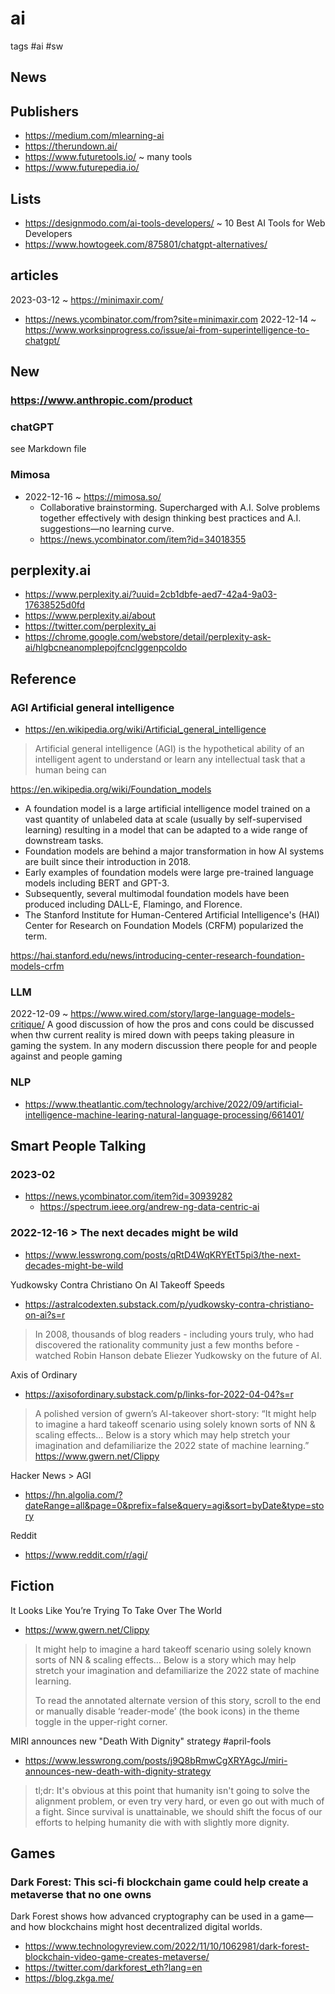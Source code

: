 # ai

tags #ai #sw

## News

## Publishers

* https://medium.com/mlearning-ai
* https://therundown.ai/
* https://www.futuretools.io/ ~ many tools
* https://www.futurepedia.io/

## Lists

* https://designmodo.com/ai-tools-developers/ ~ 10 Best AI Tools for Web Developers
* https://www.howtogeek.com/875801/chatgpt-alternatives/

## articles

2023-03-12 ~ https://minimaxir.com/
  * https://news.ycombinator.com/from?site=minimaxir.com
2022-12-14 ~ https://www.worksinprogress.co/issue/ai-from-superintelligence-to-chatgpt/


## New

### https://www.anthropic.com/product

### chatGPT

see Markdown file

### Mimosa

* 2022-12-16 ~ https://mimosa.so/
  * Collaborative brainstorming. Supercharged with A.I.
Solve problems together effectively with design thinking best practices and A.I. suggestions—no learning curve.
  * https://news.ycombinator.com/item?id=34018355


## perplexity.ai

* https://www.perplexity.ai/?uuid=2cb1dbfe-aed7-42a4-9a03-17638525d0fd
* https://www.perplexity.ai/about
* https://twitter.com/perplexity_ai
* https://chrome.google.com/webstore/detail/perplexity-ask-ai/hlgbcneanomplepojfcnclggenpcoldo



## Reference

### AGI Artificial general intelligence

* https://en.wikipedia.org/wiki/Artificial_general_intelligence
> Artificial general intelligence (AGI) is the hypothetical ability of an intelligent agent to understand or learn any intellectual task that a human being can

https://en.wikipedia.org/wiki/Foundation_models

* A foundation model is a large artificial intelligence model trained on a vast quantity of unlabeled data at scale (usually by self-supervised learning) resulting in a model that can be adapted to a wide range of downstream tasks.
* Foundation models are behind a major transformation in how AI systems are built since their introduction in 2018.
* Early examples of foundation models were large pre-trained language models including BERT and GPT-3.
* Subsequently, several multimodal foundation models have been produced including DALL-E, Flamingo, and Florence.
* The Stanford Institute for Human-Centered Artificial Intelligence's (HAI) Center for Research on Foundation Models (CRFM) popularized the term.

https://hai.stanford.edu/news/introducing-center-research-foundation-models-crfm

### LLM

2022-12-09 ~ https://www.wired.com/story/large-language-models-critique/
A good discussion of how the pros and cons could be discussed when thw current reality is mired down with peeps taking pleasure in gaming the system. In any modern discussion there people for and people against and people gaming

### NLP

* https://www.theatlantic.com/technology/archive/2022/09/artificial-intelligence-machine-learing-natural-language-processing/661401/


## Smart People Talking

### 2023-02

* https://news.ycombinator.com/item?id=30939282
	* https://spectrum.ieee.org/andrew-ng-data-centric-ai

### 2022-12-16 > The next decades might be wild

* https://www.lesswrong.com/posts/qRtD4WqKRYEtT5pi3/the-next-decades-might-be-wild

Yudkowsky Contra Christiano On AI Takeoff Speeds
* https://astralcodexten.substack.com/p/yudkowsky-contra-christiano-on-ai?s=r

>In 2008, thousands of blog readers - including yours truly, who had discovered the rationality community just a few months before - watched Robin Hanson debate Eliezer Yudkowsky on the future of AI.

Axis of Ordinary
* https://axisofordinary.substack.com/p/links-for-2022-04-04?s=r
> A polished version of gwern’s AI-takeover short-story: “It might help to imagine a hard takeoff scenario using solely known sorts of NN & scaling effects… Below is a story which may help stretch your imagination and defamiliarize the 2022 state of machine learning.” https://www.gwern.net/Clippy

Hacker News > AGI
* https://hn.algolia.com/?dateRange=all&page=0&prefix=false&query=agi&sort=byDate&type=story

Reddit
* https://www.reddit.com/r/agi/


## Fiction

It Looks Like You’re Trying To Take Over The World
* https://www.gwern.net/Clippy
>It might help to imagine a hard takeoff scenario using solely known sorts of NN & scaling effects… Below is a story which may help stretch your imagination and defamiliarize the 2022 state of machine learning.
>
>To read the annotated alternate version of this story, scroll to the end or manually disable ‘reader-mode’ (the book icons) in the theme toggle in the upper-right corner.

MIRI announces new "Death With Dignity" strategy #april-fools
* https://www.lesswrong.com/posts/j9Q8bRmwCgXRYAgcJ/miri-announces-new-death-with-dignity-strategy
>tl;dr:  It's obvious at this point that humanity isn't going to solve the alignment problem, or even try very hard, or even go out with much of a fight.  Since survival is unattainable, we should shift the focus of our efforts to helping humanity die with with slightly more dignity.


## Games

### Dark Forest: This sci-fi blockchain game could help create a metaverse that no one owns
Dark Forest shows how advanced cryptography can be used in a game—and how blockchains might host decentralized digital worlds.
* https://www.technologyreview.com/2022/11/10/1062981/dark-forest-blockchain-video-game-creates-metaverse/
* https://twitter.com/darkforest_eth?lang=en
* https://blog.zkga.me/
